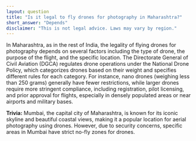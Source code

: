 ```yaml
---
layout: question
title: "Is it legal to fly drones for photography in Maharashtra?"
short_answer: "Depends"
disclaimer: "This is not legal advice. Laws may vary by region."
---
```


In Maharashtra, as in the rest of India, the legality of flying drones for photography depends on several factors including the type of drone, the purpose of the flight, and the specific location. The Directorate General of Civil Aviation (DGCA) regulates drone operations under the National Drone Policy, which categorizes drones based on their weight and specifies different rules for each category. For instance, nano drones (weighing less than 250 grams) generally have fewer restrictions, while larger drones require more stringent compliance, including registration, pilot licensing, and prior approval for flights, especially in densely populated areas or near airports and military bases.

**Trivia:** Mumbai, the capital city of Maharashtra, is known for its iconic skyline and beautiful coastal views, making it a popular location for aerial photography using drones. However, due to security concerns, specific areas in Mumbai have strict no-fly zones for drones.
